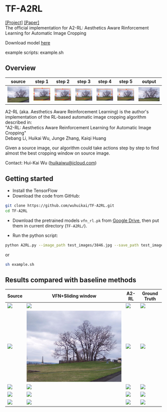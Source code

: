 # TF-A2RL
[[Project]](https://debangli.github.io/A2RL/)   [[Paper]](https://arxiv.org/abs/1703.07195)  
The official implementation for A2-RL: Aesthetics Aware Rinforcement Learning for Automatic Image Cropping

Download model [here](https://drive.google.com/open?id=0Bybnpq8dvwudREJnRWhFbk1rYW8)

example scripts: example.sh

## Overview

| source | step 1 | step 2 | step 3 | step 4 | step 5 | output| 
| --- | --- | --- | --- | --- | --- | --- |
| ![](images/readme/source.png) | ![](images/readme/step1.png) | ![](images/readme/step2.png) | ![](images/readme/step3.png) | ![](images/readme/step4.png) | ![](images/readme/step5.png) | ![](images/readme/output.png) |

A2-RL (aka. Aesthetics Aware Reinforcement Learning) is the author's implementation of the RL-based automatic image cropping algorithm described in:  
"A2-RL: Aesthetics Aware Reinforcement Learning for Automatic Image Cropping"   
Debang Li, Huikai Wu, Junge Zhang, Kaiqi Huang

Given a source image, our algorithm could take actions step by step to find almost the best cropping window on source image. 

Contact: Hui-Kai Wu (huikaiwu@icloud.com)

## Getting started
* Install the TensorFlow
* Download the code from GitHub:
```bash
git clone https://github.com/wuhuikai/TF-A2RL.git
cd TF-A2RL
```
* Download the pretrained models `vfn_rl.pk` from [Google Drive](https://drive.google.com/open?id=0Bybnpq8dvwudREJnRWhFbk1rYW8), then put them in current directory (`TF-A2RL/`).

* Run the python script:
``` bash
python A2RL.py --image_path test_images/3846.jpg --save_path test_images/3846_cropped.jpg
```
or
``` bash
sh example.sh
```

## Results compared with baseline methods

|Source| VFN+Sliding window | A2-RL | Ground Truth |
| --- | --- | --- |---|
| ![](images/readme/1227.png) | ![](images/readme/vfn_1227.png) | ![](images/readme/a2rl_1227.png) | ![](images/readme/gt_1227.png) |
| ![](images/readme/1644.png) | ![](images/readme/vfn_1644.png) | ![](images/readme/a2rl_1644.png) | ![](images/readme/gt_1644.png) |
| ![](images/readme/2747.png) | ![](images/readme/vfn_2747.png) | ![](images/readme/a2rl_2747.png) | ![](images/readme/gt_2747.png) |
| ![](images/readme/2903.png) | ![](images/readme/vfn_2903.png) | ![](images/readme/a2rl_2903.png) | ![](images/readme/gt_2903.png) |
| ![](images/readme/9036.png) | ![](images/readme/vfn_9036.png) | ![](images/readme/a2rl_9036.png) | ![](images/readme/gt_9036.png) |